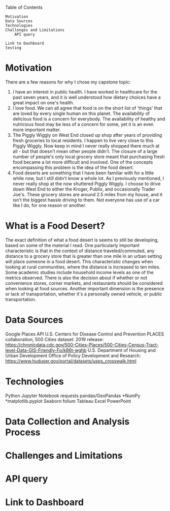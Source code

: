 Table of Contents

    Motivation
    Data Sources
    Technologies
    Challenges and Limitations
        API query

    Link to Dashboard
    testing

# Motivation
There are a few reasons for why I chose my capstone topic:
  1. I have an interest in public health. I have worked in healthcare for the past seven years, and it is well understood how dietary choices have a great impact on one's health.
  2. I love food. We can all agree that food is on the short list of 'things' that are loved by every single human on this planet. The availability of delicious food is a concern for everybody. The availability of healthy and nutricious food may be less of a concern for some, yet it is an even more important matter.
  3. The Piggly Wiggly on West End closed up shop after years of providing fresh groceries to local residents. I happen to live very close to this Piggly Wiggly. Now keep in mind I never really shopped there much at all - but that doesn't mean other people didn't. The closure of a large number of people's only local grocery store meant that purchasing fresh food became a lot more difficult and involved. One of the concepts encompassing this problem is the idea of the food desert.
  4. Food deserts are something that I have been familiar with for a little while now, but I still didn't know a whole lot. As I previously mentioned, I never really shop at the now shuttered Piggly Wiggly. I choose to drive down West End to either the Kroger, Publix, and occasionally Trader Joe's. These grocery stores are around 2.5 miles from my house, and it isn't the biggest hassle driving to them. Not everyone has use of a car like I do, for one reason or another.

# What is a Food Desert?
The exact definition of what a food desert is seems to still be developing, based on some of the material I read. One particularly important characteristic is that in the context of distance traveled/commuted, any distance to a grocery store that is greater than one mile in an urban setting will place someone in a food desert. This characteristic changes when looking at rural communities, where the distance is increased to ten miles. Some academic studies include household income levels as one of the metrics observed. There is also the decision about if whether or not convenience stores, corner markets, and restaurants should be considered when looking at food sources. Another important dimension is the presence or lack of transportation, whether it's a personally owned vehicle, or public transportation.

# Data Sources
Google Places API
U.S. Centers for Disease Control and Prevention PLACES collaboration, 500 Cities dataset:
                  2019 release: https://chronicdata.cdc.gov/500-Cities-Places/500-Cities-Census-Tract-level-Data-GIS-Friendly-Fo/k86t-wghb
U.S. Department of Housing and Urban Development Office of Policy Development and Research: https://www.huduser.gov/portal/datasets/usps_crosswalk.html


# Technologies
Python
Jupyter Notebook
requests
pandas/GeoPandas
*NumPy
*matplotlib.pyplot
Seaborn
folium
Tableau
Excel
PowerPoint




# Data Collection and Analysis Process

# Challenges and Limitations
  # API query



# Link to Dashboard
